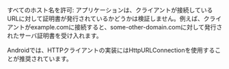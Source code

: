 
すべてのホスト名を許可: アプリケーションは、クライアントが接続しているURLに対して証明書が発行されているかどうかは検証しません。例えば、クライアントがexample.comに接続すると、some-other-domain.comに対して発行されたサーバ証明書を受け入れます。

Androidでは、HTTPクライアントの実装にはHttpURLConnectionを使用することが推奨されています。


